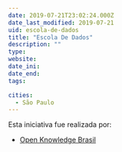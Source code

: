 ```yaml
---
date: 2019-07-21T23:02:24.000Z
date_last_modified: 2019-07-21
uid: escola-de-dados
title: "Escola De Dados"
description: ""
type: 
website: 
date_ini: 
date_end: 
tags:

cities: 
  - São Paulo
---
```


Esta iniciativa fue realizada por:

- [Open Knowledge Brasil](/organizaciones/open-knowledge-brasil)
